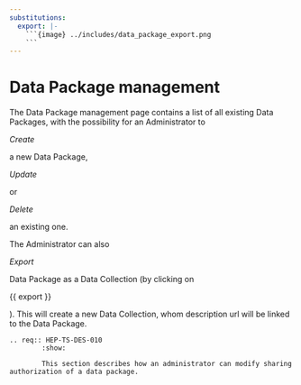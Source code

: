 ```yaml
---
substitutions:
  export: |-
    ```{image} ../includes/data_package_export.png
    ```
---
```


# Data Package management

The Data Package management page contains a list of all existing Data Packages, with the possibility for an Administrator to 

*Create*

 a new Data Package, 

*Update*

 or 

*Delete*

 an existing one.

The Administrator can also 

*Export*

 Data Package as a Data Collection (by clicking on 

{{ export }}

). This will create a new Data Collection, whom description url will be linked to the Data Package.

```{eval-rst}
.. req:: HEP-TS-DES-010
        :show:

        This section describes how an administrator can modify sharing authorization of a data package.
```
